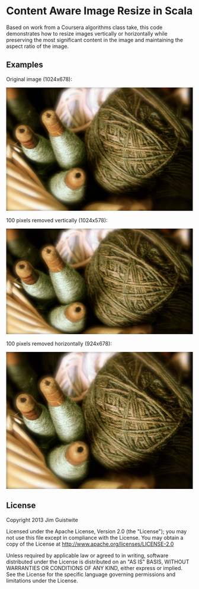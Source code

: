 Content Aware Image Resize in Scala
===================================

Based on work from a Coursera algorithms class take, this code
demonstrates how to resize images vertically or horizontally while
preserving the most significant content in the image and maintaining
the aspect ratio of the image.

Examples
--------

Original image (1024x678):

![Original](./image1.jpg)

100 pixels removed vertically (1024x578):

![Original](./image1-h.jpg)

100 pixels removed horizontally (924x678):

![Original](./image1-v.jpg)


License
-------

Copyright 2013 Jim Guistwite

Licensed under the Apache License, Version 2.0 (the "License");
you may not use this file except in compliance with the License.
You may obtain a copy of the License at http://www.apache.org/licenses/LICENSE-2.0

Unless required by applicable law or agreed to in writing, software
distributed under the License is distributed on an "AS IS" BASIS,
WITHOUT WARRANTIES OR CONDITIONS OF ANY KIND, either express or implied.
See the License for the specific language governing permissions and
limitations under the License.
